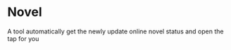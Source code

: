 Novel
=====

A tool automatically get the newly update online novel status and open the tap for you
